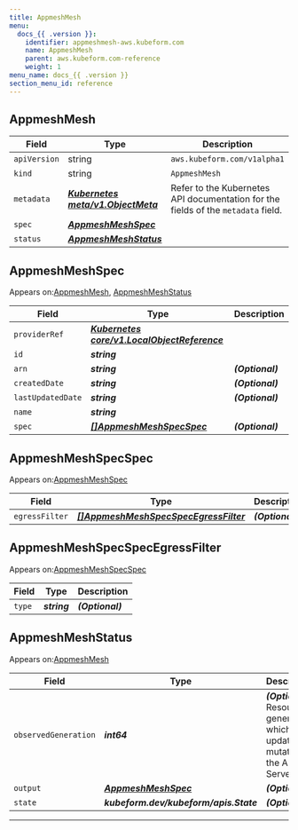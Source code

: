 ```yaml
---
title: AppmeshMesh
menu:
  docs_{{ .version }}:
    identifier: appmeshmesh-aws.kubeform.com
    name: AppmeshMesh
    parent: aws.kubeform.com-reference
    weight: 1
menu_name: docs_{{ .version }}
section_menu_id: reference
---
```


## AppmeshMesh
| Field | Type | Description |
| ------ | ----- | ----------- |
| `apiVersion` | string | `aws.kubeform.com/v1alpha1` |
|    `kind` | string | `AppmeshMesh` |
| `metadata` | ***[Kubernetes meta/v1.ObjectMeta](https://kubernetes.io/docs/reference/generated/kubernetes-api/v1.13/#objectmeta-v1-meta)***|Refer to the Kubernetes API documentation for the fields of the `metadata` field.|
| `spec` | ***[AppmeshMeshSpec](#AppmeshMeshSpec)***||
| `status` | ***[AppmeshMeshStatus](#AppmeshMeshStatus)***||
## AppmeshMeshSpec

Appears on:[AppmeshMesh](#AppmeshMesh), [AppmeshMeshStatus](#AppmeshMeshStatus)

| Field | Type | Description |
| ------ | ----- | ----------- |
| `providerRef` | ***[Kubernetes core/v1.LocalObjectReference](https://kubernetes.io/docs/reference/generated/kubernetes-api/v1.13/#localobjectreference-v1-core)***||
| `id` | ***string***||
| `arn` | ***string***| ***(Optional)*** |
| `createdDate` | ***string***| ***(Optional)*** |
| `lastUpdatedDate` | ***string***| ***(Optional)*** |
| `name` | ***string***||
| `spec` | ***[[]AppmeshMeshSpecSpec](#AppmeshMeshSpecSpec)***| ***(Optional)*** |
## AppmeshMeshSpecSpec

Appears on:[AppmeshMeshSpec](#AppmeshMeshSpec)

| Field | Type | Description |
| ------ | ----- | ----------- |
| `egressFilter` | ***[[]AppmeshMeshSpecSpecEgressFilter](#AppmeshMeshSpecSpecEgressFilter)***| ***(Optional)*** |
## AppmeshMeshSpecSpecEgressFilter

Appears on:[AppmeshMeshSpecSpec](#AppmeshMeshSpecSpec)

| Field | Type | Description |
| ------ | ----- | ----------- |
| `type` | ***string***| ***(Optional)*** |
## AppmeshMeshStatus

Appears on:[AppmeshMesh](#AppmeshMesh)

| Field | Type | Description |
| ------ | ----- | ----------- |
| `observedGeneration` | ***int64***| ***(Optional)*** Resource generation, which is updated on mutation by the API Server.|
| `output` | ***[AppmeshMeshSpec](#AppmeshMeshSpec)***| ***(Optional)*** |
| `state` | ***kubeform.dev/kubeform/apis.State***| ***(Optional)*** |
---
